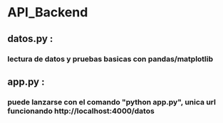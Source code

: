 # API_Backend

## datos.py : 
### lectura de datos y pruebas basicas con pandas/matplotlib


## app.py : 
### puede lanzarse con el comando "python app.py", unica url funcionando http://localhost:4000/datos
